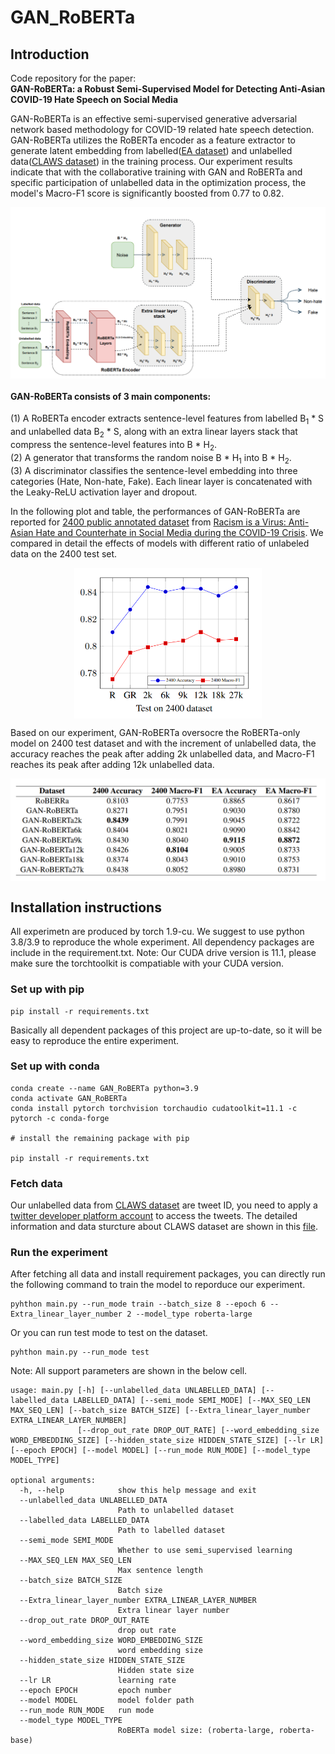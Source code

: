 # GAN_RoBERTa

## Introduction
Code repository for the paper: <br/>
<b>GAN-RoBERTa: a Robust Semi-Supervised Model for Detecting Anti-Asian COVID-19 Hate Speech on Social Media</b>

GAN-RoBERTa is an effective semi-supervised generative adversarial network based methodology for COVID-19 related hate speech detection. GAN-RoBERTa utilizes the RoBERTa encoder as a feature extractor to generate latent embedding from labelled([EA dataset](https://zenodo.org/record/3816667#.YUhhjrgzaUk)) and unlabelled data([CLAWS dataset](http://claws.cc.gatech.edu/covid/#dataset)) in the training process. Our experiment results indicate that with the collaborative training with GAN and RoBERTa and specific participation of unlabelled data in the optimization process, the model's Macro-F1 score is significantly boosted from 0.77 to 0.82.
<p align="center">
  <img src="Figure/GAN_Roberta.png" width=700 align="center">
</p>

#### GAN-RoBERTa consists of 3 main components: 
(1) A RoBERTa encoder extracts sentence-level features from labelled B<sub>1</sub> * S and unlabelled data B<sub>2</sub> * S, along with an extra linear layers stack that compress the sentence-level features into B * H<sub>2</sub>.  <br/>
(2) A generator that transforms the random noise B * H<sub>1</sub> into B * H<sub>2</sub>.  <br/>
(3) A discriminator classifies the sentence-level embedding into three categories (Hate, Non-hate, Fake). Each linear layer is concatenated with the Leaky-ReLU activation layer and dropout.

In the following plot and table, the performances of GAN-RoBERTa are reported for [2400 public annotated dataset](http://claws.cc.gatech.edu/covid/#dataset) from [Racism is a Virus: Anti-Asian Hate and Counterhate in Social Media during the COVID-19 Crisis](https://arxiv.org/abs/2005.12423). We compared in detail the effects of models with different ratio of unlabeled data on the 2400 test set.

<p align="center">
  <img src="Figure/p1.png" width=300 align="center">
</p>

Based on our experiment, GAN-RoBERTa oversocre the RoBERTa-only model on 2400 test dataset and with the increment of unlabelled data, the accuracy reaches the peak after adding 2k unlabelled data, and Macro-F1 reaches its peak after adding 12k unlabelled data.

<p align="center">
  <img src="Figure/p2.png" width=700 align="center">
</p>

## Installation instructions
All experimetn are produced by torch 1.9-cu. We suggest to use python 3.8/3.9 to reproduce the whole experiment. All dependency packages are include in the requirement.txt. Note: Our CUDA drive version is 11.1, please make sure the torchtoolkit is compatiable with your CUDA version.
### Set up with pip

```
pip install -r requirements.txt
```
Basically all dependent packages of this project are up-to-date, so it will be easy to reproduce the entire experiment.

### Set up with conda

```
conda create --name GAN_RoBERTa python=3.9
conda activate GAN_RoBERTa
conda install pytorch torchvision torchaudio cudatoolkit=11.1 -c pytorch -c conda-forge

# install the remaining package with pip

pip install -r requirements.txt
```
### Fetch data
Our unlabelled data from [CLAWS dataset](http://claws.cc.gatech.edu/covid/#dataset) are tweet ID, you need to apply a [twitter developer platform account](https://developer.twitter.com/en/docs/twitter-api) to access the tweets. The detailed information and data sturcture about CLAWS dataset are shown in this [file](http://claws.cc.gatech.edu/img/covid/data/README.md).

### Run the experiment

After fetching all data and install requirement packages, you can directly run the following command to train the model to reporduce our experiment.
```
pyhthon main.py --run_mode train --batch_size 8 --epoch 6 --Extra_linear_layer_number 2 --model_type roberta-large
```
Or you can run test mode to test on the dataset.
```
pyhthon main.py --run_mode test
```

Note: All support parameters are shown in the below cell.

```
usage: main.py [-h] [--unlabelled_data UNLABELLED_DATA] [--labelled_data LABELLED_DATA] [--semi_mode SEMI_MODE] [--MAX_SEQ_LEN MAX_SEQ_LEN] [--batch_size BATCH_SIZE] [--Extra_linear_layer_number EXTRA_LINEAR_LAYER_NUMBER]
               [--drop_out_rate DROP_OUT_RATE] [--word_embedding_size WORD_EMBEDDING_SIZE] [--hidden_state_size HIDDEN_STATE_SIZE] [--lr LR] [--epoch EPOCH] [--model MODEL] [--run_mode RUN_MODE] [--model_type MODEL_TYPE]

optional arguments:
  -h, --help            show this help message and exit
  --unlabelled_data UNLABELLED_DATA
                        Path to unlabelled dataset
  --labelled_data LABELLED_DATA
                        Path to labelled dataset
  --semi_mode SEMI_MODE
                        Whether to use semi_supervised learning
  --MAX_SEQ_LEN MAX_SEQ_LEN
                        Max sentence length
  --batch_size BATCH_SIZE
                        Batch size
  --Extra_linear_layer_number EXTRA_LINEAR_LAYER_NUMBER
                        Extra linear layer number
  --drop_out_rate DROP_OUT_RATE
                        drop out rate
  --word_embedding_size WORD_EMBEDDING_SIZE
                        word embedding size
  --hidden_state_size HIDDEN_STATE_SIZE
                        Hidden state size
  --lr LR               learning rate
  --epoch EPOCH         epoch number
  --model MODEL         model folder path
  --run_mode RUN_MODE   run mode
  --model_type MODEL_TYPE
                        RoBERTa model size: (roberta-large, roberta-base)
               
```


